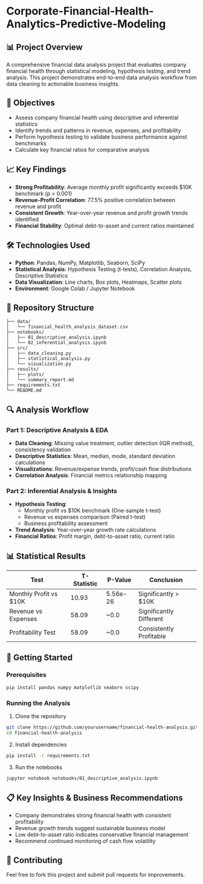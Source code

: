 # Corporate-Financial-Health-Analytics-Predictive-Modeling


## 📊 Project Overview
A comprehensive financial data analysis project that evaluates company financial health through statistical modeling, hypothesis testing, and trend analysis. This project demonstrates end-to-end data analysis workflow from data cleaning to actionable business insights.

## 🎯 Objectives
- Assess company financial health using descriptive and inferential statistics
- Identify trends and patterns in revenue, expenses, and profitability
- Perform hypothesis testing to validate business performance against benchmarks
- Calculate key financial ratios for comparative analysis

## 📈 Key Findings
- **Strong Profitability**: Average monthly profit significantly exceeds $10K benchmark (p < 0.001)
- **Revenue-Profit Correlation**: 77.5% positive correlation between revenue and profit
- **Consistent Growth**: Year-over-year revenue and profit growth trends identified
- **Financial Stability**: Optimal debt-to-asset and current ratios maintained

## 🛠️ Technologies Used
- **Python**: Pandas, NumPy, Matplotlib, Seaborn, SciPy
- **Statistical Analysis**: Hypothesis Testing (t-tests), Correlation Analysis, Descriptive Statistics
- **Data Visualization**: Line charts, Box plots, Heatmaps, Scatter plots
- **Environment**: Google Colab / Jupyter Notebook

## 📁 Repository Structure
```
├── data/
│   └── financial_health_analysis_dataset.csv
├── notebooks/
│   ├── 01_descriptive_analysis.ipynb
│   └── 02_inferential_analysis.ipynb
├── src/
│   ├── data_cleaning.py
│   ├── statistical_analysis.py
│   └── visualization.py
├── results/
│   ├── plots/
│   └── summary_report.md
├── requirements.txt
└── README.md
```

## 🔍 Analysis Workflow

### Part 1: Descriptive Analysis & EDA
- **Data Cleaning**: Missing value treatment, outlier detection (IQR method), consistency validation
- **Descriptive Statistics**: Mean, median, mode, standard deviation calculations
- **Visualizations**: Revenue/expense trends, profit/cash flow distributions
- **Correlation Analysis**: Financial metrics relationship mapping

### Part 2: Inferential Analysis & Insights
- **Hypothesis Testing**: 
  - Monthly profit vs $10K benchmark (One-sample t-test)
  - Revenue vs expenses comparison (Paired t-test)
  - Business profitability assessment
- **Trend Analysis**: Year-over-year growth rate calculations
- **Financial Ratios**: Profit margin, debt-to-asset ratio, current ratio

## 📊 Statistical Results
| Test | T-Statistic | P-Value | Conclusion |
|------|-------------|---------|------------|
| Monthly Profit vs $10K | 10.93 | 5.56e-26 | Significantly > $10K |
| Revenue vs Expenses | 58.09 | ~0.0 | Significantly Different |
| Profitability Test | 58.09 | ~0.0 | Consistently Profitable |

## 🚀 Getting Started

### Prerequisites
```bash
pip install pandas numpy matplotlib seaborn scipy
```

### Running the Analysis
1. Clone the repository
```bash
git clone https://github.com/yourusername/financial-health-analysis.git
cd financial-health-analysis
```

2. Install dependencies
```bash
pip install -r requirements.txt
```

3. Run the notebooks
```bash
jupyter notebook notebooks/01_descriptive_analysis.ipynb
```

## 📋 Key Insights & Business Recommendations
- Company demonstrates strong financial health with consistent profitability
- Revenue growth trends suggest sustainable business model
- Low debt-to-asset ratio indicates conservative financial management
- Recommend continued monitoring of cash flow volatility

## 🤝 Contributing
Feel free to fork this project and submit pull requests for improvements.


